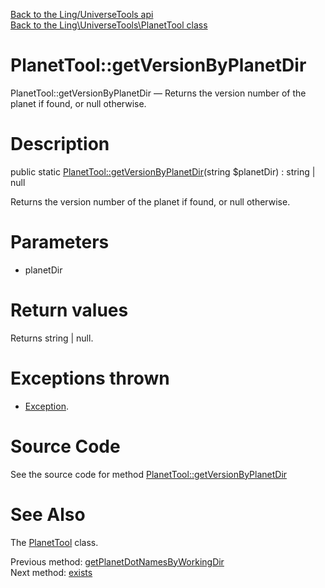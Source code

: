 [Back to the Ling/UniverseTools api](https://github.com/lingtalfi/UniverseTools/blob/master/doc/api/Ling/UniverseTools.md)<br>
[Back to the Ling\UniverseTools\PlanetTool class](https://github.com/lingtalfi/UniverseTools/blob/master/doc/api/Ling/UniverseTools/PlanetTool.md)


PlanetTool::getVersionByPlanetDir
================



PlanetTool::getVersionByPlanetDir — Returns the version number of the planet if found, or null otherwise.




Description
================


public static [PlanetTool::getVersionByPlanetDir](https://github.com/lingtalfi/UniverseTools/blob/master/doc/api/Ling/UniverseTools/PlanetTool/getVersionByPlanetDir.md)(string $planetDir) : string | null




Returns the version number of the planet if found, or null otherwise.




Parameters
================


- planetDir

    


Return values
================

Returns string | null.


Exceptions thrown
================

- [Exception](http://php.net/manual/en/class.exception.php).&nbsp;







Source Code
===========
See the source code for method [PlanetTool::getVersionByPlanetDir](https://github.com/lingtalfi/UniverseTools/blob/master/PlanetTool.php#L61-L77)


See Also
================

The [PlanetTool](https://github.com/lingtalfi/UniverseTools/blob/master/doc/api/Ling/UniverseTools/PlanetTool.md) class.

Previous method: [getPlanetDotNamesByWorkingDir](https://github.com/lingtalfi/UniverseTools/blob/master/doc/api/Ling/UniverseTools/PlanetTool/getPlanetDotNamesByWorkingDir.md)<br>Next method: [exists](https://github.com/lingtalfi/UniverseTools/blob/master/doc/api/Ling/UniverseTools/PlanetTool/exists.md)<br>

